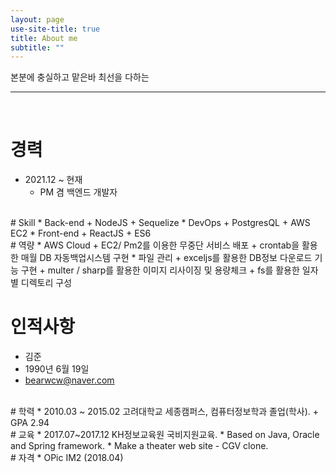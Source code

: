 ```yaml
---
layout: page
use-site-title: true
title: About me
subtitle: ""
---
```


<!-- 
---
layout: page
title: About me
subtitle: ""
permalink: "aboutme"
--- 
-->

본분에 충실하고 맡은바 최선을 다하는

--- 

<br/>

# 경력
* 2021.12 ~ 현재
  + PM 겸 백엔드 개발자

<br/>
# Skill
* Back-end
  + NodeJS
  + Sequelize
* DevOps
  + PostgresQL
  + AWS EC2
* Front-end
  + ReactJS
  + ES6

<br/>
# 역량
* AWS Cloud
  + EC2/ Pm2를 이용한 무중단 서비스 배포
  + crontab을 활용한 매월 DB 자동백업시스템 구현
* 파일 관리
  + exceljs를 활용한 DB정보 다운로드 기능 구현
  + multer / sharp를 활용한 이미지 리사이징 및 용량체크
  + fs를 활용한 일자별 디렉토리 구성

# 인적사항
* 김준 
* 1990년 6월 19일
* bearwcw@naver.com

<br/>
# 학력
* 2010.03 ~ 2015.02 고려대학교 세종캠퍼스, 컴퓨터정보학과 졸업(학사). 
  + GPA 2.94

<br/>
# 교육
* 2017.07~2017.12 KH정보교육원 국비지원교육.
  * Based on Java, Oracle and  Spring framework.
  * Make a theater web site - CGV clone.

<br/>
# 자격
* OPic IM2 (2018.04)




<!-- index.md -> index.html로 바꾸고 시작해라
---
layout: page
title: Jun
subtitle: Way to be gorgeous developer
---

<div class="posts-list"> 
  {% for post in paginator.posts %}
  <article class="post-preview">
    <a href="{{ post.url | prepend: site.baseurl }}">
	  <h2 class="post-title">{{ post.title }}</h2>

	  {% if post.subtitle %}
	  <h3 class="post-subtitle">
	    {{ post.subtitle }}
	  </h3>
	  {% endif %}
    </a>

    <p class="post-meta">
      Posted on {{ post.date | date: "%B %-d, %Y" }}
    </p>

    <div class="post-entry-container">
      {% if post.image %}
      <div class="post-image">
        <a href="{{ post.url | prepend: site.baseurl }}">
          <img src="{{ post.image }}">
        </a>
      </div>
      {% endif %}
      <div class="post-entry">
        {{ post.excerpt | strip_html | xml_escape | truncatewords: site.excerpt_length }}
        {% assign excerpt_word_count = post.excerpt | number_of_words %}
        {% if post.content != post.excerpt or excerpt_word_count > site.excerpt_length %}
          <a href="{{ post.url | prepend: site.baseurl }}" class="post-read-more">[Read&nbsp;More]</a>
        {% endif %}
      </div>
    </div>

    {% if post.tags.size > 0 %}
    <div class="blog-tags">
      Tags:
      {% if site.link-tags %}
      {% for tag in post.tags %}
      <a href="{{ site.baseurl }}/tag/{{ tag }}">{{ tag }}</a>
      {% endfor %}
      {% else %}
        {{ post.tags | join: ", " }}
      {% endif %}
    </div>
    {% endif %}

   </article>
  {% endfor %}
</div>

{% if paginator.total_pages > 1 %}
<ul class="pager main-pager">
  {% if paginator.previous_page %}
  <li class="previous">
    <a href="{{ paginator.previous_page_path | prepend: site.baseurl | replace: '//', '/' }}">&larr; Newer Posts</a>
  </li>
  {% endif %}
  {% if paginator.next_page %}
  <li class="next">
    <a href="{{ paginator.next_page_path | prepend: site.baseurl | replace: '//', '/' }}">Older Posts &rarr;</a>
  </li>
  {% endif %}
</ul>
{% endif %}
-->

